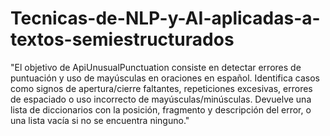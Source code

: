 # Tecnicas-de-NLP-y-AI-aplicadas-a-textos-semiestructurados

"El objetivo de ApiUnusualPunctuation consiste en detectar errores de puntuación y uso de mayúsculas en oraciones en español. Identifica casos como signos de apertura/cierre faltantes, repeticiones excesivas, errores de espaciado o uso incorrecto de mayúsculas/minúsculas. Devuelve una lista de diccionarios con la posición, fragmento y descripción del error, o una lista vacía si no se encuentra ninguno."
